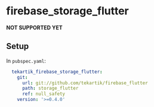# firebase_storage_flutter

**NOT SUPPORTED YET**

## Setup

In `pubspec.yaml`:
```yaml
  tekartik_firebase_storage_flutter:
    git:
      url: git://github.com/tekartik/firebase_flutter
      path: storage_flutter
      ref: null_safety
    version: '>=0.4.0'
```

